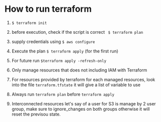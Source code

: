 # How to run terraform
1. `$ terraform init`
2. before execution, check if the script is correct ` $ terraform plan`
3. supply credentials using `$ aws configure`
4. Execute the plan ` $ terraform apply ` (for the first run)
5. For future run `$terraform apply -refresh-only`

6. Only manage resources that does not including IAM with Terraform
7. For resources provided by terraform for each managed resources, look into the file `terraform.tfstate` it will give a list of variable to use
8. Always run `terraform plan` before `terraform apply`
9. Interconnected resources let's say of a user for S3 is manage by 2 user group, make sure to ignore_changes on both groups otherwise it will reset the previsou state.
